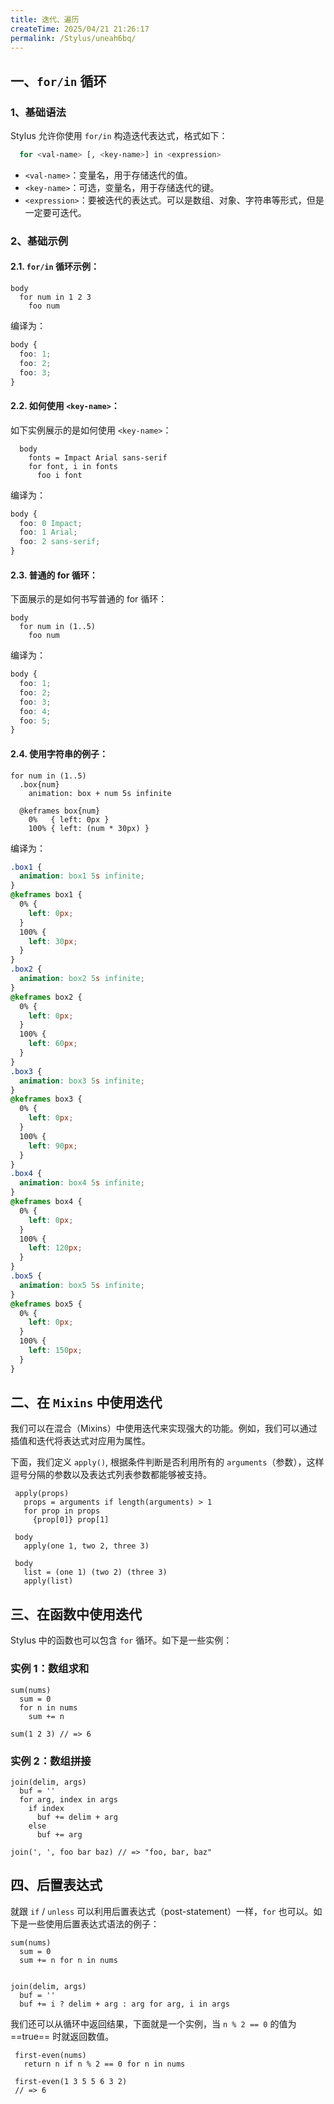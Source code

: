 ```yaml
---
title: 迭代、遍历
createTime: 2025/04/21 21:26:17
permalink: /Stylus/uneah6bq/
---
```


## 一、`for/in` 循环

### 1、基础语法

Stylus 允许你使用 `for/in` 构造迭代表达式，格式如下：

```bash
  for <val-name> [, <key-name>] in <expression>
```

- `<val-name>`：变量名，用于存储迭代的值。
- `<key-name>`：可选，变量名，用于存储迭代的键。
- `<expression>`：要被迭代的表达式。可以是数组、对象、字符串等形式，但是一定要可迭代。

### 2、基础示例

#### 2.1. `for/in` 循环示例：

```styl
body
  for num in 1 2 3
    foo num
```

编译为：

```css
body {
  foo: 1;
  foo: 2;
  foo: 3;
}
```

#### 2.2. 如何使用 `<key-name>`：

如下实例展示的是如何使用 `<key-name>`：

```styl
  body
    fonts = Impact Arial sans-serif
    for font, i in fonts
      foo i font
```

编译为：

```css
body {
  foo: 0 Impact;
  foo: 1 Arial;
  foo: 2 sans-serif;
}
```

#### 2.3. 普通的 for 循环：

下面展示的是如何书写普通的 for 循环：

```styl
body
  for num in (1..5)
    foo num
```

编译为：

```css
body {
  foo: 1;
  foo: 2;
  foo: 3;
  foo: 4;
  foo: 5;
}
```

#### 2.4. 使用字符串的例子：

```styl
for num in (1..5)
  .box{num}
    animation: box + num 5s infinite

  @keframes box{num}
    0%   { left: 0px }
    100% { left: (num * 30px) }
```

编译为：

```css :collapsed-lines=10
.box1 {
  animation: box1 5s infinite;
}
@keframes box1 {
  0% {
    left: 0px;
  }
  100% {
    left: 30px;
  }
}
.box2 {
  animation: box2 5s infinite;
}
@keframes box2 {
  0% {
    left: 0px;
  }
  100% {
    left: 60px;
  }
}
.box3 {
  animation: box3 5s infinite;
}
@keframes box3 {
  0% {
    left: 0px;
  }
  100% {
    left: 90px;
  }
}
.box4 {
  animation: box4 5s infinite;
}
@keframes box4 {
  0% {
    left: 0px;
  }
  100% {
    left: 120px;
  }
}
.box5 {
  animation: box5 5s infinite;
}
@keframes box5 {
  0% {
    left: 0px;
  }
  100% {
    left: 150px;
  }
}
```

## 二、在 `Mixins` 中使用迭代

我们可以在混合（Mixins）中使用迭代来实现强大的功能。例如，我们可以通过插值和迭代将表达式对应用为属性。

下面，我们定义 `apply()`, 根据条件判断是否利用所有的 `arguments`（参数），这样逗号分隔的参数以及表达式列表参数都能够被支持。

```styl
 apply(props)
   props = arguments if length(arguments) > 1
   for prop in props
     {prop[0]} prop[1]

 body
   apply(one 1, two 2, three 3)

 body
   list = (one 1) (two 2) (three 3)
   apply(list)
```

## 三、在函数中使用迭代

Stylus 中的函数也可以包含 `for` 循环。如下是一些实例：

### 实例 1：数组求和

```styl
sum(nums)
  sum = 0
  for n in nums
    sum += n

sum(1 2 3) // => 6
```

### 实例 2：数组拼接

```styl
join(delim, args)
  buf = ''
  for arg, index in args
    if index
      buf += delim + arg
    else
      buf += arg

join(', ', foo bar baz) // => "foo, bar, baz"
```

## 四、后置表达式

就跟 `if` / `unless` 可以利用后置表达式（post-statement）一样，`for` 也可以。如下是一些使用后置表达式语法的例子：

```styl
sum(nums)
  sum = 0
  sum += n for n in nums


join(delim, args)
  buf = ''
  buf += i ? delim + arg : arg for arg, i in args
```

我们还可以从循环中返回结果，下面就是一个实例，当 `n % 2 == 0` 的值为 ==true== 时就返回数值。

```styl
 first-even(nums)
   return n if n % 2 == 0 for n in nums

 first-even(1 3 5 5 6 3 2)
 // => 6
```
